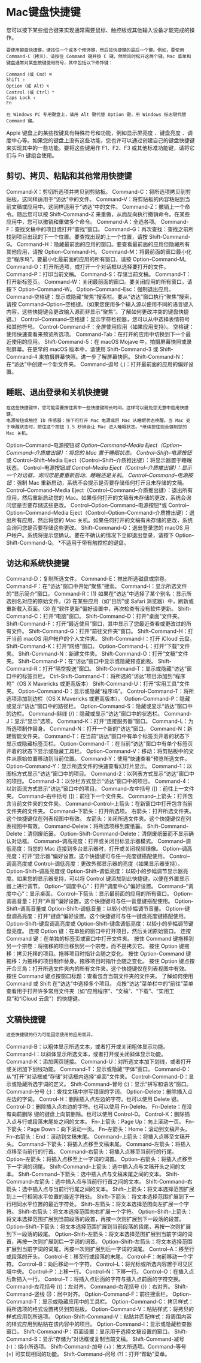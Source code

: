 # Mac键盘快捷键

您可以按下某些组合键来实现通常需要鼠标、触控板或其他输入设备才能完成的操作。

    要使用键盘快捷键，请按住一个或多个修饰键，然后按快捷键的最后一个键。例如，要使用 Command-C（拷贝），请按住 Command 键并按 C 键，然后同时松开这两个键。Mac 菜单和键盘通常对某些按键使用符号，其中包括以下修饰键：
```
Command（或 Cmd）⌘
Shift ⇧
Option（或 Alt）⌥
Control（或 Ctrl）⌃
Caps Lock ⇪
Fn
```
    在 Windows PC 专用键盘上，请用 Alt 键代替 Option 键，用 Windows 标志键代替 Command 键。

Apple 键盘上的某些按键具有特殊符号和功能，例如显示屏亮度 、键盘亮度 、调度中心等。如果您的键盘上没有这些功能，您也许可以通过创建自己的键盘快捷键来实现其中的一些功能。要将这些键用作 F1、F2、F3 或其他标准功能键，请将它们与 Fn 键组合使用。



## 剪切、拷贝、粘贴和其他常用快捷键
Command-X：剪切所选项并拷贝到剪贴板。
Command-C：将所选项拷贝到剪贴板。这同样适用于“访达”中的文件。
Command-V：将剪贴板的内容粘贴到当前文稿或应用中。这同样适用于“访达”中的文件。
Command-Z：撤销上一个命令。随后您可以按 Shift-Command-Z 来重做，从而反向执行撤销命令。在某些应用中，您可以撤销和重做多个命令。
Command-A：全选各项。
Command-F：查找文稿中的项目或打开“查找”窗口。
Command-G：再次查找：查找之前所找到项目出现的下一个位置。要查找出现的上一个位置，请按 Shift-Command-G。
Command-H：隐藏最前面的应用的窗口。要查看最前面的应用但隐藏所有其他应用，请按 Option-Command-H。
Command-M：将最前面的窗口最小化至“程序坞”。要最小化最前面的应用的所有窗口，请按 Option-Command-M。
Command-O：打开所选项，或打开一个对话框以选择要打开的文件。
Command-P：打印当前文稿。
Command-S：存储当前文稿。
Command-T：打开新标签页。
Command-W：关闭最前面的窗口。要关闭应用的所有窗口，请按下 Option-Command-W。
Option-Command-Esc：强制退出应用。
Command–空格键：显示或隐藏“聚焦”搜索栏。要从“访达”窗口执行“聚焦”搜索，请按 Command–Option–空格键。（如果您使用多个输入源以便用不同的语言键入内容，这些快捷键会更改输入源而非显示“聚焦”。了解如何更改冲突的键盘快捷键。）
Control-Command–空格键：显示字符检视器，您可以从中选择表情符号和其他符号。
Control-Command-F：全屏使用应用（如果应用支持）。
空格键：使用快速查看来预览所选项。
Command-Tab：在打开的应用中切换到下一个最近使用的应用。
Shift-Command-5：在 macOS Mojave 中，拍摄屏幕快照或录制屏幕。在更早的 macOS 版本中，请使用 Shift-Command-3 或 Shift-Command-4 来拍摄屏幕快照。进一步了解屏幕快照。
Shift-Command-N：在“访达”中创建一个新文件夹。
Command-逗号 (,)：打开最前面的应用的偏好设置。


## 睡眠、退出登录和关机快捷键
    在这些快捷键中，您可能需要按住其中一些快捷键稍长时间。这样可以避免您无意中启用快捷键。
    电源按钮或触控 ID 传感器：按下可打开 Mac 电源或将 Mac 从睡眠状态唤醒。当 Mac 处于唤醒状态时，按住这个按钮 1.5 秒钟会让 Mac 进入睡眠状态。*继续按住则会强制您的 Mac 关机。
Option–Command–电源按钮*或 Option–Command–Media Eject（Option–Command–介质推出键）：将您的 Mac 置于睡眠状态。
Control–Shift–电源按钮*或 Control–Shift–Media Eject（Control–Shift–介质推出键）：将显示器置于睡眠状态。
Control–电源按钮*或 Control–Media Eject（Control–介质推出键）：显示一个对话框，询问您是要重新启动、睡眠还是关机。
Control–Command–电源按钮*：强制 Mac 重新启动，系统不会提示是否要存储任何打开且未存储的文稿。
Control–Command–Media Eject（Control–Command–介质推出键）：退出所有应用，然后重新启动您的 Mac。如果任何打开的文稿有未存储的更改，系统会询问您是否要存储这些更改。
Control–Option-Command–电源按钮*或 Control–Option–Command–Media Eject（Control–Option–Command–介质推出键）：退出所有应用，然后将您的 Mac 关机。如果任何打开的文稿有未存储的更改，系统会询问您是否要存储这些更改。
Shift–Command–Q：退出登录您的 macOS 用户帐户。系统将提示您确认。要在不确认的情况下立即退出登录，请按下 Option-Shift-Command-Q。
*不适用于带有触控栏的键盘。



## 访达和系统快捷键
Command-D：复制所选文件。
Command-E：推出所选磁盘或宗卷。
Command-F：在“访达”窗口中开始“聚焦”搜索。
Command-I：显示所选文件的“显示简介”窗口。
Command-R：(1) 如果在“访达”中选择了某个别名：显示所选别名对应的原始文件。(2) 在某些应用（如“日历”或 Safari 浏览器）中，刷新或重新载入页面。(3) 在“软件更新”偏好设置中，再次检查有没有软件更新。
Shift-Command-C：打开“电脑”窗口。
Shift-Command-D：打开“桌面”文件夹。
Shift-Command-F：打开“最近使用”窗口，其中显示了您最近查看或更改过的所有文件。
Shift-Command-G：打开“前往文件夹”窗口。
Shift-Command-H：打开当前 macOS 用户帐户的个人文件夹。
Shift-Command-I：打开 iCloud 云盘。
Shift-Command-K：打开“网络”窗口。
Option-Command-L：打开“下载”文件夹。
Shift-Command-N：新建文件夹。
Shift-Command-O：打开“文稿”文件夹。
Shift-Command-P：在“访达”窗口中显示或隐藏预览面板。
Shift-Command-R：打开“隔空投送”窗口。
Shift-Command-T：显示或隐藏“访达”窗口中的标签页栏。
Ctrl-Shift-Command-T：将所选的“访达”项目添加到“程序坞”（OS X Mavericks 或更高版本）
Shift-Command-U：打开“实用工具”文件夹。
Option-Command-D：显示或隐藏“程序坞”。
Control-Command-T：将所选项添加到边栏（OS X Mavericks 或更高版本）。
Option-Command-P：隐藏或显示“访达”窗口中的路径栏。
Option-Command-S：隐藏或显示“访达”窗口中的边栏。
Command–斜线 (/)：隐藏或显示“访达”窗口中的状态栏。
Command-J：显示“显示”选项。
Command-K：打开“连接服务器”窗口。
Command-L：为所选项制作替身。
Command-N：打开一个新的“访达”窗口。
Command-N：新建智能文件夹。
Command-T：在当前“访达”窗口中有单个标签页开着的状态下显示或隐藏标签页栏。
Option-Command-T：在当前“访达”窗口中有单个标签页开着的状态下显示或隐藏工具栏。
Option-Command-V：移动：将剪贴板中的文件从原始位置移动到当前位置。
Command-Y：使用“快速查看”预览所选文件。
Option-Command-Y：显示所选文件的快速查看幻灯片显示。
Command-1：以图标方式显示“访达”窗口中的项目。
Command-2：以列表方式显示“访达”窗口中的项目。
Command-3：以分栏方式显示“访达”窗口中的项目。
Command-4：以封面流方式显示“访达”窗口中的项目。
Command–左中括号 ([)：前往上一文件夹。
Command–右中括号 (])：前往下一个文件夹。
Command–上箭头：打开包含当前文件夹的文件夹。
Command–Control–上箭头：在新窗口中打开包含当前文件夹的文件夹。
Command–下箭头：打开所选项。
右箭头：打开所选文件夹。这个快捷键仅在列表视图中有效。
左箭头：关闭所选文件夹。这个快捷键仅在列表视图中有效。
Command-Delete：将所选项移到废纸篓。
Shift-Command-Delete：清倒废纸篓。
Option-Shift-Command-Delete：清倒废纸篓而不显示确认对话框。
Command–调高亮度：打开或关闭目标显示器模式。
Command–调低亮度：当您的 Mac 连接到多台显示器时，打开或关闭视频镜像。
Option–调高亮度：打开“显示器”偏好设置。这个快捷键可与任一亮度键搭配使用。
Control–调高亮度或 Control–调低亮度：更改外部显示器的亮度（如果显示器支持）。
Option-Shift–调高亮度或 Option-Shift–调低亮度：以较小的步幅调节显示器亮度。如果您的显示器支持，可以将 Control 键添加到此快捷键，以便在外置显示器上进行调节。
Option–“调度中心”：打开“调度中心”偏好设置。
Command–“调度中心”：显示桌面。
Control–下箭头：显示最前面的应用的所有窗口。
Option–调高音量：打开“声音”偏好设置。这个快捷键可与任一音量键搭配使用。
Option-Shift–调高音量或 Option-Shift–调低音量：以较小的步幅调节音量。
Option–键盘调高亮度：打开“键盘”偏好设置。这个快捷键可与任一键盘亮度键搭配使用。
Option-Shift–键盘调高亮度或 Option-Shift–键盘调低亮度：以较小的步幅调节键盘亮度。
连按 Option 键：在单独的窗口中打开项目，然后关闭原始窗口。
连按 Command 键：在单独的标签页或窗口中打开文件夹。
按住 Command 键拖移到另一个宗卷：将拖移的项目移到另一个宗卷，而不是拷贝它。
按住 Option 键拖移：拷贝托移的项目。拖移项目时指针会随之变化。
按住 Option-Command 键拖移：为拖移的项目制作替身。拖移项目时指针会随之变化。
按住 Option 键点按开合三角：打开所选文件夹内的所有文件夹。这个快捷键仅在列表视图中有效。
按住 Command 键点按窗口标题：查看包含当前文件夹的文件夹。
了解如何使用 Command 或 Shift 在“访达”中选择多个项目。
点按“访达”菜单栏中的“前往”菜单查看用于打开许多常用文件夹（如“应用程序”、“文稿”、“下载”、“实用工具”和“iCloud 云盘”）的快捷键。


## 文稿快捷键
    这些快捷键的行为可能因您使用的应用而异。
Command-B：以粗体显示所选文本，或者打开或关闭粗体显示功能。
Command-I：以斜体显示所选文本，或者打开或关闭斜体显示功能。
Command-K：添加网页链接。
Command-U：对所选文本加下划线，或者打开或关闭加下划线功能。
Command-T：显示或隐藏“字体”窗口。
Command-D：从“打开”对话框或“存储”对话框内选择“桌面”文件夹。
Control-Command-D：显示或隐藏所选字词的定义。
Shift-Command–冒号 (:)：显示“拼写和语法”窗口。
Command–分号 (;)：查找文稿中拼写错误的字词。
Option-Delete：删除插入点左边的字词。
Control-H：删除插入点左边的字符。也可以使用 Delete 键。
Control-D：删除插入点右边的字符。也可以使用 Fn-Delete。
Fn-Delete：在没有向前删除   键的键盘上向前删除。也可以使用 Control-D。
Control-K：删除插入点与行或段落末尾处之间的文本。
Fn–上箭头：Page Up：向上滚动一页。
Fn–下箭头：Page Down：向下滚动一页。
Fn–左箭头：Home：滚动到文稿开头。
Fn–右箭头：End：滚动到文稿末尾。
Command–上箭头：将插入点移至文稿开头。
Command–下箭头：将插入点移至文稿末尾。
Command–左箭头：将插入点移至当前行的行首。
Command–右箭头：将插入点移至当前行的行尾。
Option–左箭头：将插入点移至上一字词的词首。
Option–右箭头：将插入点移至下一字词的词尾。
Shift-Command–上箭头：选中插入点与文稿开头之间的文本。
Shift-Command–下箭头：选中插入点与文稿末尾之间的文本。
Shift-Command–左箭头：选中插入点与当前行行首之间的文本。
Shift-Command–右箭头：选中插入点与当前行行尾之间的文本。
Shift–上箭头：将文本选择范围扩展到上一行相同水平位置的最近字符处。
Shift–下箭头：将文本选择范围扩展到下一行相同水平位置的最近字符处。
Shift–左箭头：将文本选择范围向左扩展一个字符。
Shift–右箭头：将文本选择范围向右扩展一个字符。
Option–Shift–上箭头：将文本选择范围扩展到当前段落的段首，再按一次则扩展到下一段落的段首。
Option–Shift–下箭头：将文本选择范围扩展到当前段落的段尾，再按一次则扩展到下一段落的段尾。
Option–Shift–左箭头：将文本选择范围扩展到当前字词的词首，再按一次则扩展到后一字词的词首。
Option–Shift–左箭头：将文本选择范围扩展到当前字词的词尾，再按一次则扩展到后一字词的词尾。
Control–A：移至行或段落的开头。
Control–E：移至行或段落的末尾。
Control–F：向前移动一个字符。
Control–B：向后移动一个字符。
Control–L：将光标或所选内容置于可见区域中央。
Control–P：上移一行。
Control–N：下移一行。
Control–O：在插入点后新插入一行。
Control–T：将插入点后面的字符与插入点前面的字符交换。
Command–左花括号 ({)：左对齐。
Command–右花括号 (})：右对齐。
Shift-Command–竖线 (|)：居中对齐。
Option-Command-F：前往搜索栏。
Option-Command-T：显示或隐藏应用中的工具栏。
Option-Command-C：拷贝样式：将所选项的格式设置拷贝到剪贴板。
Option-Command-V：粘贴样式：将拷贝的样式应用到所选项。
Option-Shift-Command-V：粘贴并匹配样式：将周围内容的样式应用到粘贴在该内容中的项目。
Option-Command-I：显示或隐藏检查器窗口。
Shift-Command-P：页面设置：显示用于选择文稿设置的窗口。
Shift-Command-S：显示“存储为”对话框或复制当前文稿。
Shift-Command-减号 (-)：缩小所选项。
Shift-Command-加号 (+)：放大所选项。Command–等号 (=) 可实现相同的功能。
Shift-Command–问号 (?)：打开“帮助”菜单。
